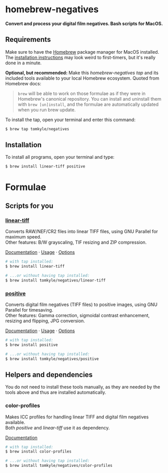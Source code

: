 
# homebrew-negatives

**Convert and process your digital film negatives. Bash scripts for MacOS.**



## Requirements

Make sure to have the [Homebrew](https://brew.sh/) package manager for MacOS installed. The [installation instructions](https://brew.sh/) may look weird to first-timers, but it's really done in a minute. 

**Optional, but recommended:** Make this *homebrew-negatives* *tap* and its included tools available to your local Homebrew ecosystem. Quoted from Homebrew docs: 
> `brew` will be able to work on those formulae as if they were in Homebrew's canonical repository. You can install and uninstall them with `brew [un]install`, and the formulae are automatically updated when you run brew update.

To install the tap, open your terminal and enter this command:

```bash
$ brew tap tomkyle/negatives
```



## Installation

To install all programs, open your terminal and type:


```bash
$ brew install linear-tiff positive
```


# Formulae

## Scripts for you

### [linear-tiff](https://github.com/tomkyle/negatives-linear-tiff) 

Converts RAW/NEF/CR2 files into linear TIFF files, using GNU Parallel for maximum speed.  
Other features: B/W grayscaling, TIF resizing and ZIP compression.  

[Documentation](https://github.com/tomkyle/negatives-linear-tiff) &middot;
[Usage](https://github.com/tomkyle/negatives-linear-tiff#usage) &middot; 
[Options](https://github.com/tomkyle/negatives-linear-tiff#options)

```bash
# with tap installed:
$ brew install linear-tiff

# ...or without having tap installed:
$ brew install tomkyle/negatives/linear-tiff
```

### [positive](https://github.com/tomkyle/negatives-positive) 

Converts digital film negatives (TIFF files) to positive images, using GNU Parallel for timesaving.  
Other features: Gamma correction, sigmoidal contrast enhancement, resizing and flipping, JPG conversion.
  
[Documentation](https://github.com/tomkyle/negatives-positive) &middot; 
[Usage](https://github.com/tomkyle/negatives-positive#usage) &middot; 
[Options](https://github.com/tomkyle/negatives-positive#options)

```bash
# with tap installed:
$ brew install positive

# ...or without having tap installed:
$ brew install tomkyle/negatives/positive
```



## Helpers and dependencies

You do not need to install these tools manually, as they are needed by the tools above and thus are installed automatically.

### color-profiles 

Makes ICC profiles for handling linear TIFF and digital film negatives available.  
Both *positive* and *linear-tiff* use it as dependency.  

[Documentation](https://github.com/tomkyle/negatives-color-profiles)

```bash
# with tap installed:
$ brew install color-profiles

# ...or without having tap installed:
$ brew install tomkyle/negatives/color-profiles
```


